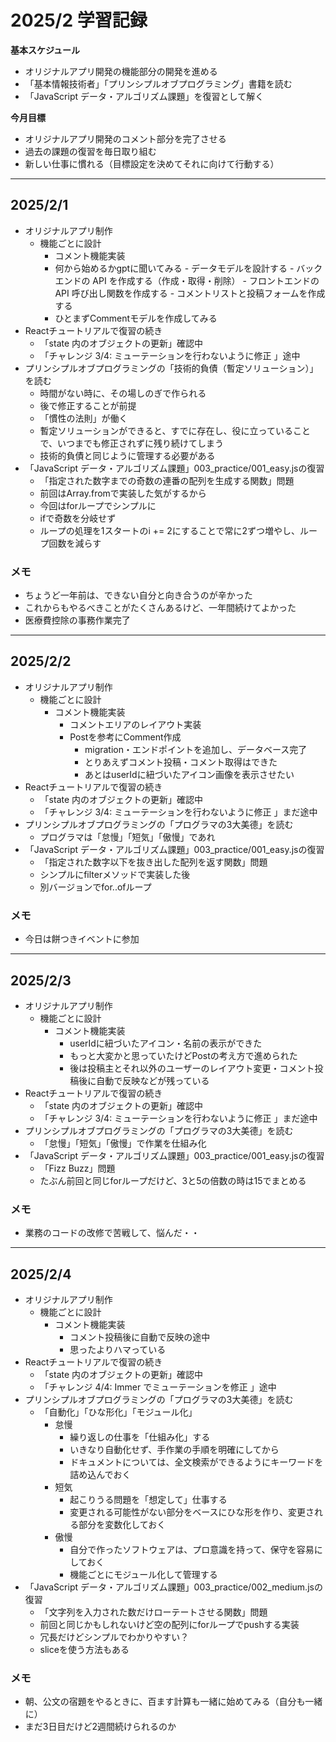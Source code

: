 # 2025/2 学習記録

**基本スケジュール**
*  オリジナルアプリ開発の機能部分の開発を進める
*  「基本情報技術者」「プリンシプルオブプログラミング」書籍を読む
*   「JavaScript データ・アルゴリズム課題」を復習として解く

**今月目標**

* オリジナルアプリ開発のコメント部分を完了させる
* 過去の課題の復習を毎日取り組む
* 新しい仕事に慣れる（目標設定を決めてそれに向けて行動する）

***

## 2025/2/1
- オリジナルアプリ制作
     -  機能ごとに設計
          -  コメント機能実装
          -  何から始めるかgptに聞いてみる
            -  データモデルを設計する
            -  バックエンドの API を作成する（作成・取得・削除）
            -  フロントエンドの API 呼び出し関数を作成する
            -  コメントリストと投稿フォームを作成する
          -  ひとまずCommentモデルを作成してみる
-   Reactチュートリアルで復習の続き
     -   「state 内のオブジェクトの更新」確認中
     -   「チャレンジ 3/4: ミューテーションを行わないように修正 」途中
-   プリンシプルオブプログラミングの「技術的負債（暫定ソリューション）」を読む
     -  時間がない時に、その場しのぎで作られる
       -  後で修正することが前提
     -  「慣性の法則」が働く
       -  暫定ソリューションができると、すでに存在し、役に立っていることで、いつまでも修正されずに残り続けてしまう
     -  技術的負債と同じように管理する必要がある
-   「JavaScript データ・アルゴリズム課題」003_practice/001_easy.jsの復習
     -  「指定された数字までの奇数の連番の配列を生成する関数」問題
       -  前回はArray.fromで実装した気がするから
       -  今回はforループでシンプルに
       -  ifで奇数を分岐せず
       -  ループの処理を1スタートのi += 2にすることで常に2ずつ増やし、ループ回数を減らす
### メモ
-  ちょうど一年前は、できない自分と向き合うのが辛かった
-  これからもやるべきことがたくさんあるけど、一年間続けてよかった
-  医療費控除の事務作業完了

***

## 2025/2/2
- オリジナルアプリ制作
     -  機能ごとに設計
          -  コメント機能実装
               -  コメントエリアのレイアウト実装
               -  Postを参考にComment作成
                    -  migration・エンドポイントを追加し、データベース完了
                    -  とりあえずコメント投稿・コメント取得はできた
                    -  あとはuserIdに紐づいたアイコン画像を表示させたい
-   Reactチュートリアルで復習の続き
     -   「state 内のオブジェクトの更新」確認中
     -   「チャレンジ 3/4: ミューテーションを行わないように修正 」まだ途中
-   プリンシプルオブプログラミングの「プログラマの3大美德」を読む
     -  プログラマは「怠慢」「短気」「傲慢」であれ
-   「JavaScript データ・アルゴリズム課題」003_practice/001_easy.jsの復習
     -  「指定された数字以下を抜き出した配列を返す関数」問題
       -  シンプルにfilterメソッドで実装した後
       -  別バージョンでfor..ofループ
### メモ
-  今日は餅つきイベントに参加

***

## 2025/2/3
- オリジナルアプリ制作
     -  機能ごとに設計
          -  コメント機能実装
               -  userIdに紐づいたアイコン・名前の表示ができた
               -  もっと大変かと思っていたけどPostの考え方で進められた
               -  後は投稿主とそれ以外のユーザーのレイアウト変更・コメント投稿後に自動で反映などが残っている
-   Reactチュートリアルで復習の続き
     -   「state 内のオブジェクトの更新」確認中
     -   「チャレンジ 3/4: ミューテーションを行わないように修正 」まだ途中
-   プリンシプルオブプログラミングの「プログラマの3大美德」を読む
     -  「怠慢」「短気」「傲慢」で作業を仕組み化
-   「JavaScript データ・アルゴリズム課題」003_practice/001_easy.jsの復習
     -  「Fizz Buzz」問題
       -  たぶん前回と同じforループだけど、3と5の倍数の時は15でまとめる
### メモ
-  業務のコードの改修で苦戦して、悩んだ・・

***

## 2025/2/4
- オリジナルアプリ制作
     -  機能ごとに設計
          -  コメント機能実装
               -  コメント投稿後に自動で反映の途中
               -  思ったよりハマっている
-   Reactチュートリアルで復習の続き
     -   「state 内のオブジェクトの更新」確認中
     -   「チャレンジ 4/4: Immer でミューテーションを修正 」途中
-   プリンシプルオブプログラミングの「プログラマの3大美德」を読む
     -  「自動化」「ひな形化」「モジュール化」
          -  怠慢
               -  繰り返しの仕事を「仕組み化」する
               -  いきなり自動化せず、手作業の手順を明確にしてから
               -  ドキュメントについては、全文検索ができるようにキーワードを詰め込んでおく
          -  短気
               -  起こりうる問題を「想定して」仕事する
               -  変更される可能性がない部分をベースにひな形を作り、変更される部分を変数化しておく
          -  傲慢
               -  自分で作ったソフトウェアは、プロ意識を持って、保守を容易にしておく
               -  機能ごとにモジュール化して管理する
-   「JavaScript データ・アルゴリズム課題」003_practice/002_medium.jsの復習
     -  「文字列を入力された数だけローテートさせる関数」問題
       -  前回と同じかもしれないけど空の配列にforループでpushする実装
       -  冗長だけどシンプルでわかりやすい？
       -  sliceを使う方法もある
### メモ
-  朝、公文の宿題をやるときに、百ます計算も一緒に始めてみる（自分も一緒に）
-  まだ3日目だけど2週間続けられるのか
